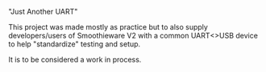 "Just Another UART"

This project was made mostly as practice but to also supply developers/users of Smoothieware V2 with a common UART<>USB device to help "standardize" testing and setup.

It is to be considered a work in process.
